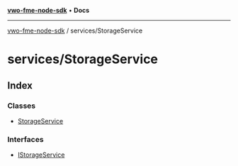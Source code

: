 [**vwo-fme-node-sdk**](../../README.md) • **Docs**

---

[vwo-fme-node-sdk](../../modules.md) / services/StorageService

# services/StorageService

## Index

### Classes

- [StorageService](classes/StorageService.md)

### Interfaces

- [IStorageService](interfaces/IStorageService.md)
